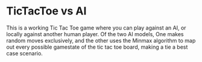 # TicTacToe vs AI
 This is a working Tic Tac Toe game where you can play against an AI, or locally against another human player. Of the two AI models, One makes random moves exclusively, and the other uses the Minmax algorithm to map out every possible gamestate of the tic tac toe board, making a tie a best case scenario. 
